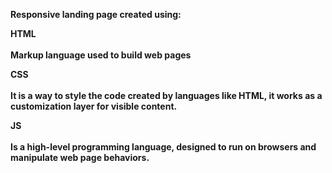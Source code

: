 


<strong>Responsive landing page created using:<strong>
  
HTML<br><br>
Markup language used to build web pages

CSS<br><br>
It is a way to style the code created by languages like HTML, it works as a customization layer for visible content.
  
JS<br><br>
Is a high-level programming language, designed to run on browsers and manipulate web page behaviors.

